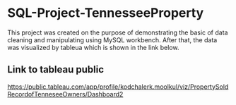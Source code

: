 # SQL-Project-TennesseeProperty
This project was created on the purpose of demonstrating the basic of data cleaning and manipulating using MySQL workbench.
After that, the data was visualized by tableua which is shown in the link below.
## Link to tableau public
https://public.tableau.com/app/profile/kodchalerk.moolkul/viz/PropertySoldRecordofTenneseeOwners/Dashboard2
